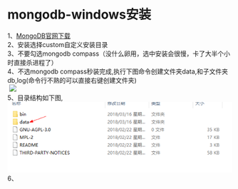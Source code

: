 # mongodb-windows安装

1、<a target="_blank" href="https://www.mongodb.com/download-center#community">MongoDB官网下载</a></br>
2、安装选择custom自定义安装目录</br>
3、不要勾选mongodb compass（没什么卵用，选中安装会很慢，卡了大半个小时直接杀进程了）</br>
4、不选mongodb compass秒装完成,执行下图命令创建文件夹data,和子文件夹db,log(命令行不熟的可以直接右键创建文件夹)</br>
  <img src="./images/img2"/></br>
5、目录结构如下图, </br>
  <img src='./images/img1.png'/></br>
6、
